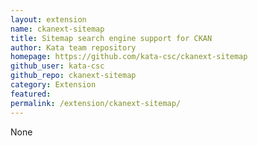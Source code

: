```yaml
---
layout: extension
name: ckanext-sitemap
title: Sitemap search engine support for CKAN
author: Kata team repository
homepage: https://github.com/kata-csc/ckanext-sitemap
github_user: kata-csc
github_repo: ckanext-sitemap
category: Extension
featured: 
permalink: /extension/ckanext-sitemap/
---
```



None
